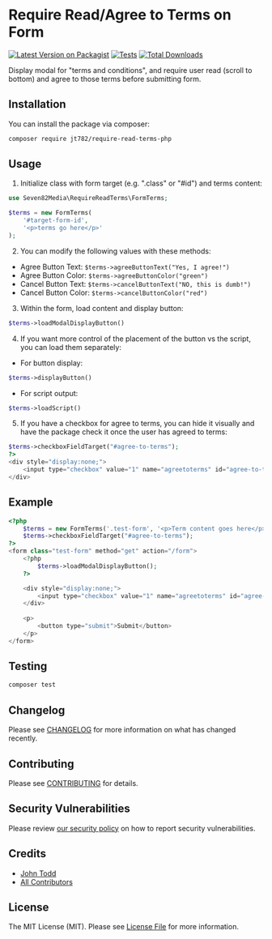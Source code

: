 # Require Read/Agree to Terms on Form

[![Latest Version on Packagist](https://img.shields.io/packagist/v/jt782/require-read-terms-php.svg?style=flat-square)](https://packagist.org/packages/jt782/require-read-terms-php)
[![Tests](https://github.com/jt782/require-read-terms-php/actions/workflows/run-tests.yml/badge.svg?branch=main)](https://github.com/jt782/require-read-terms-php/actions/workflows/run-tests.yml)
[![Total Downloads](https://img.shields.io/packagist/dt/jt782/require-read-terms-php.svg?style=flat-square)](https://packagist.org/packages/jt782/require-read-terms-php)

Display modal for "terms and conditions", and require user read (scroll to bottom) and agree to those terms before submitting form.

## Installation

You can install the package via composer:

```bash
composer require jt782/require-read-terms-php
```

## Usage

1. Initialize class with form target (e.g. ".class" or "#id") and terms content:
```php
use Seven82Media\RequireReadTerms\FormTerms;

$terms = new FormTerms(
    '#target-form-id',
    '<p>terms go here</p>'
);
```
2. You can modify the following values with these methods:
- Agree Button Text: ```$terms->agreeButtonText("Yes, I agree!")```
- Agree Button Color: ```$terms->agreeButtonColor("green")```
- Cancel Button Text: ```$terms->cancelButtonText("NO, this is dumb!")```
- Cancel Button Color: ```$terms->cancelButtonColor("red")```
3. Within the form, load content and display button:
```php
$terms->loadModalDisplayButton()
```
4. If you want more control of the placement of the button vs the script, you can load them separately:
- For button display:
```php
$terms->displayButton()
```
- For script output:
```php
$terms->loadScript()
```
5. If you have a checkbox for agree to terms, you can hide it visually and have the package check it once the user has agreed to terms:
```php
$terms->checkboxFieldTarget("#agree-to-terms");
?>
<div style="display:none;">
    <input type="checkbox" value="1" name="agreetoterms" id="agree-to-terms" />
</div>
```

## Example

```php
<?php
    $terms = new FormTerms('.test-form', '<p>Term content goes here</p>');
    $terms->checkboxFieldTarget("#agree-to-terms");
?>
<form class="test-form" method="get" action="/form">
    <?php
        $terms->loadModalDisplayButton();
    ?>

    <div style="display:none;">
        <input type="checkbox" value="1" name="agreetoterms" id="agree-to-terms" />
    </div>
    
    <p>
        <button type="submit">Submit</button>
    </p>
</form>
```

## Testing

```bash
composer test
```

## Changelog

Please see [CHANGELOG](CHANGELOG.md) for more information on what has changed recently.

## Contributing

Please see [CONTRIBUTING](https://github.com/spatie/.github/blob/main/CONTRIBUTING.md) for details.

## Security Vulnerabilities

Please review [our security policy](../../security/policy) on how to report security vulnerabilities.

## Credits

- [John Todd](https://github.com/jt782)
- [All Contributors](../../contributors)

## License

The MIT License (MIT). Please see [License File](LICENSE.md) for more information.
